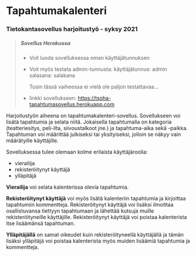 # Tapahtumakalenteri
### Tietokantasovellus harjoitustyö - syksy 2021

> ##### Sovellus Herokussa
>
> - Voit luoda sovelluksessa oman käyttäjätunnuksen
> - Voit myös testata admin-tunnusta:
>	käyttäjätunnus: admin
>	salasana: salakana
>
>	Tosin tässä vaiheessa ei vielä ole paljon testattavaa...
>
> - linkki sovellukseen: <https://tsoha-tapahtumasovellus.herokuapp.com>


Harjoitustyön aiheena on tapahtumakalenteri-sovellus. Sovellukseen voi lisätä tapahtumia ja selata niitä.
Jokaisella tapahtumalla on kategoria (teatteriesitys, peli-ilta, siivoustalkoot jne.) ja tapahtuma-aika
sekä -paikka. Tapahtuman voi määrittää julkiseksi tai yksityiseksi, jolloin se näkyy vain määrätyille käyttäjille.

Sovelluksessa tulee olemaan
kolme erilaista käyttäjäroolia:

* vierailija
* rekisteröitynyt käyttäjä
* ylläpitäjä

**Vierailija** voi selata kalenterissa olevia tapahtumia.

**Rekisteröitynyt käyttäjä** voi myös lisätä kalenteriin tapahtumia ja kirjoittaa tapahtumiin kommentteja. Rekisteröitynyt
käyttäjä voi lisäksi ilmoittaa osallistuvansa tiettyyn tapahtumaan ja lähettää kutsuja muille rekisteröityneille käyttäjille.
Rekisteröitynyt käyttäjä voi poistaa kalenterista itse lisäämänsä tapahtuman.

**Ylläpitäjällä** on samat oikeudet kuin rekisteröityneellä käyttäjällä ja tämän lisäksi ylläpitäjä voi poistaa
kalenterista myös muiden lisäämiä tapahtumia ja kommentteja.
